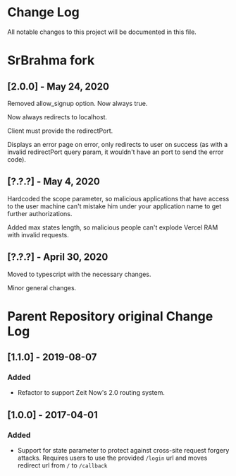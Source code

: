 # Change Log
All notable changes to this project will be documented in this file.

# SrBrahma fork

## [2.0.0] - May 24, 2020

Removed allow_signup option. Now always true.

Now always redirects to localhost.

Client must provide the redirectPort.

Displays an error page on error, only redirects to user on success (as with a invalid redirectPort query param, it wouldn't have an port to send the error code).


## [?.?.?] - May 4, 2020

Hardcoded the scope parameter, so malicious applications that have access to the user machine can't mistake him under your application name to get further authorizations.

Added max states length, so malicious people can't explode Vercel RAM with invalid requests.


## [?.?.?] - April 30, 2020

Moved to typescript with the necessary changes.

Minor general changes.


# Parent Repository original Change Log

## [1.1.0] - 2019-08-07
### Added
- Refactor to support Zeit Now's 2.0 routing system.

## [1.0.0] - 2017-04-01
### Added
- Support for state parameter to protect against cross-site request forgery attacks. Requires users to use the provided `/login` url and moves redirect url from `/` to `/callback`
